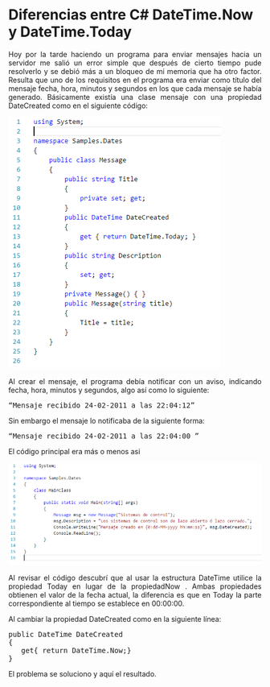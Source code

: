 # Diferencias entre C# DateTime.Now y DateTime.Today
<p align="justify">
Hoy por la tarde haciendo un programa para enviar mensajes hacia un servidor me salió un error simple que después de cierto tiempo pude resolverlo y se debió más a un bloqueo de mi memoria que ha otro factor.
Resulta que uno de los requisitos en el programa era enviar como título del mensaje fecha, hora, minutos y segundos en los que cada mensaje se había generado.
Básicamente existía una clase mensaje con una propiedad DateCreated como en el siguiente código:
</p>
<img src="MessageClass.png">
<p align="justify">
Al crear el mensaje, el programa debía notificar con un aviso, indicando fecha, hora, minutos y segundos, algo así como lo siguiente:
</p>
<pre>
“Mensaje recibido 24-02-2011 a las 22:04:12”
</pre>
<p align="justify">
Sin embargo el mensaje lo notificaba de la siguiente forma:
</p>
<pre>
“Mensaje recibido 24-02-2011 a las 22:04:00 ”
</pre>
<p align="justify">
El código principal era más o menos asi
</p>
<img src="MainClass.png">
<p align="justify">
Al revisar el código descubrí que al usar la estructura DateTime utilice la propiedad Today en lugar de la propiedadNow .
Ambas propiedades obtienen el valor de la fecha actual, la diferencia es que en Today la parte correspondiente al tiempo se establece en 00:00:00.
</p>
<p>
Al cambiar la propiedad DateCreated como en la siguiente línea:
</p>
<pre>
public DateTime DateCreated
{
   get{ return DateTime.Now;}
}
</pre>
<p align="justify">
El problema se soluciono y aquí el resultado.
</p>
<img scr="FormatDate.png">
